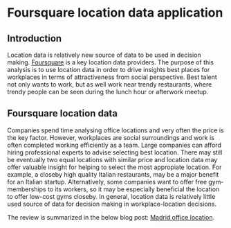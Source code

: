 # Foursquare location data application

## Introduction
Location data is relatively new source of data to be used in decision making. [Foursquare](http://www.foursquare.com) is a key location data providers. The purpose of this analysis is to use location data in order to drive insights best places for workplaces in terms of attractiveness from social perspective. Best talent not only wants to work, but as well work near trendy restaurants, where trendy people can be seen during the lunch hour or afterwork meetup.

## Foursquare location data
Companies spend time analysing office locations and very often the price is the key factor. However, workplaces are social surroundings and work is often completed working efficiently as a team. Large companies can afford hiring professional experts to advise selecting best location. There may still be eventually two equal locations with similar price and location data may offer valuable insight for helping to select the most appropiate location. For example, a closeby high quality Italian restaurants, may be a major benefit for an Italian startup. Alternatively, some companies want to offer free gym-memberships to its workers, so it may be especially beneficial the location to offer low-cost gyms closeby. In general, location data is relatively little used source of data for decision making in workplace-location decisions.

The review is summarized in the below blog post: [Madrid office location](https://medium.com/@tmmtt/madrid-office-location-18e88e4310cb?source=friends_link&sk=ba6c54326c1242c2ec48583128ea85ec). 




